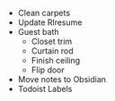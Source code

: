 - Clean carpets
- Update Rlresume
- Guest bath
	- Closet trim 
	- Curtain rod 
	- Finish ceiling
	- Flip door 
- Move notes to Obsidian
- Todoist Labels